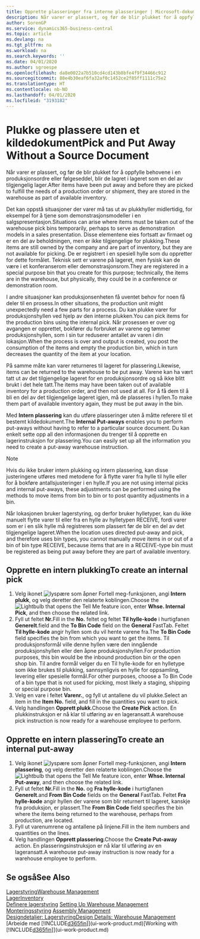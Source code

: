 ```yaml
---
title: Opprette plasseringer fra interne plasseringer | Microsoft-dokumentasjon
description: Når varer er plassert, og før de blir plukket for å oppfylle behovene i en produksjonsordre eller følgeseddel, blir de lagret i lageret som en del av tilgjengelig lager.
author: SorenGP
ms.service: dynamics365-business-central
ms.topic: article
ms.devlang: na
ms.tgt_pltfrm: na
ms.workload: na
ms.search.keywords: ''
ms.date: 04/01/2020
ms.author: sgroespe
ms.openlocfilehash: da8e0022a7b510cd4cd143b8bfe4f9f34466c912
ms.sourcegitcommit: 88e4b30eaf6fa32af0c1452ce2f85ff1111c75e2
ms.translationtype: HT
ms.contentlocale: nb-NO
ms.lasthandoff: 04/01/2020
ms.locfileid: "3193182"
---
```

# <a name="pick-and-put-away-without-a-source-document"></a><span data-ttu-id="49502-103">Plukke og plassere uten et kildedokument</span><span class="sxs-lookup"><span data-stu-id="49502-103">Pick and Put Away Without a Source Document</span></span>
<span data-ttu-id="49502-104">Når varer er plassert, og før de blir plukket for å oppfylle behovene i en produksjonsordre eller følgeseddel, blir de lagret i lageret som en del av tilgjengelig lager.</span><span class="sxs-lookup"><span data-stu-id="49502-104">After items have been put away and before they are picked to fulfill the needs of a production order or shipment, they are stored in the warehouse as part of available inventory.</span></span>  

<span data-ttu-id="49502-105">Det kan oppstå situasjoner der varer må tas ut av plukkhyller midlertidig, for eksempel for å tjene som demonstrasjonsmodeller i en salgspresentasjon.</span><span class="sxs-lookup"><span data-stu-id="49502-105">Situations can arise where items must be taken out of the warehouse pick bins temporarily, perhaps to serve as demonstration models in a sales presentation.</span></span> <span data-ttu-id="49502-106">Disse elementene eies fortsatt av firmaet og er en del av beholdningen, men er ikke tilgjengelige for plukking.</span><span class="sxs-lookup"><span data-stu-id="49502-106">These items are still owned by the company and are part of inventory, but they are not available for picking.</span></span> <span data-ttu-id="49502-107">De er registrert i en spesiell hylle som du oppretter for dette formålet. Teknisk sett er varene på lageret, men fysisk kan de være i et konferanserom eller demonstrasjonsrom.</span><span class="sxs-lookup"><span data-stu-id="49502-107">They are registered in a special purpose bin that you create for this purpose; technically, the items are in the warehouse, but physically, they could be in a conference or demonstration room.</span></span>  

<span data-ttu-id="49502-108">I andre situasjoner kan produksjonsenheten få uventet behov for noen få deler til en prosess.</span><span class="sxs-lookup"><span data-stu-id="49502-108">In other situations, the production unit might unexpectedly need a few parts for a process.</span></span> <span data-ttu-id="49502-109">Du kan plukke varer for produksjonshyllen ved hjelp av den interne plukken.</span><span class="sxs-lookup"><span data-stu-id="49502-109">You can pick items for the production bins using the internal pick.</span></span> <span data-ttu-id="49502-110">Når prosessen er over og avgangen er opprettet, bokfører du forbruket av varene og tømmer produksjonshyllen, som i sin tur reduserer antallet av varen i din lokasjon.</span><span class="sxs-lookup"><span data-stu-id="49502-110">When the process is over and output is created, you post the consumption of the items and empty the production bin, which in turn decreases the quantity of the item at your location.</span></span>  

<span data-ttu-id="49502-111">På samme måte kan varer returneres til lageret for plassering.</span><span class="sxs-lookup"><span data-stu-id="49502-111">Likewise, items can be returned to the warehouse to be put away.</span></span> <span data-ttu-id="49502-112">Varene kan ha vært tatt ut av det tilgjengelige lageret for en produksjonsordre og så ikke blitt brukt i det hele tatt.</span><span class="sxs-lookup"><span data-stu-id="49502-112">The items may have been taken out of available inventory for a production order, and then not used at all.</span></span> <span data-ttu-id="49502-113">For å få dem til å bli en del av det tilgjengelige lageret igjen, må de plasseres i hyllen.</span><span class="sxs-lookup"><span data-stu-id="49502-113">To make them part of available inventory again, they must be put away in the bin.</span></span>  

<span data-ttu-id="49502-114">Med **Intern plassering** kan du utføre plasseringer uten å måtte referere til et bestemt kildedokument.</span><span class="sxs-lookup"><span data-stu-id="49502-114">The **Internal Put-aways** enables you to perform put-aways without having to refer to a particular source document.</span></span> <span data-ttu-id="49502-115">Du kan enkelt sette opp all den informasjonen du trenger til å opprette en lagerinstruksjon for plassering.</span><span class="sxs-lookup"><span data-stu-id="49502-115">You can easily set up all the information you need to create a put-away warehouse instruction.</span></span>  

> [!NOTE]  
>  <span data-ttu-id="49502-116">Hvis du ikke bruker intern plukking og intern plassering, kan disse justeringene utføres med metodene for å flytte varer fra hylle til hylle eller for å bokføre antallsjusteringer i en hylle.</span><span class="sxs-lookup"><span data-stu-id="49502-116">If you are not using internal picks and internal put-aways, these adjustments can be performed using the methods to move items from bin to bin or to post quantity adjustments in a bin.</span></span>  
>   
>  <span data-ttu-id="49502-117">Når lokasjonen bruker lagerstyring, og derfor bruker hylletyper, kan du ikke manuelt flytte varer til eller fra en hylle av hylletypen RECEIVE, fordi varer som er i en slik hylle må registreres som plassert før de blir en del av det tilgjengelige lageret.</span><span class="sxs-lookup"><span data-stu-id="49502-117">When the location uses directed put-away and pick, and therefore uses bin types, you cannot manually move items in or out of a bin of bin type RECEIVE, because items that are in a RECEIVE-type bin must be registered as being put away before they are part of available inventory.</span></span>  

## <a name="to-create-an-internal-pick"></a><span data-ttu-id="49502-118">Opprette en intern plukking</span><span class="sxs-lookup"><span data-stu-id="49502-118">To create an internal pick</span></span>  
1.  <span data-ttu-id="49502-119">Velg ikonet ![lyspære som åpner Fortell meg-funksjonen](media/ui-search/search_small.png "Fortell hva du vil gjøre"), angi **Intern plukk**, og velg deretter den relaterte koblingen.</span><span class="sxs-lookup"><span data-stu-id="49502-119">Choose the ![Lightbulb that opens the Tell Me feature](media/ui-search/search_small.png "Tell me what you want to do") icon, enter **Whse. Internal Pick**, and then choose the related link.</span></span>  
2.  <span data-ttu-id="49502-120">Fyll ut feltet **Nr.**</span><span class="sxs-lookup"><span data-stu-id="49502-120">Fill in the **No.**</span></span> <span data-ttu-id="49502-121">feltet og feltet **Til hylle-kode** i hurtigfanen **Generelt**.</span><span class="sxs-lookup"><span data-stu-id="49502-121">field and the **To Bin Code** field on the **General** FastTab.</span></span> <span data-ttu-id="49502-122">Feltet **Til hylle-kode** angir hyllen som du vil hente varene fra.</span><span class="sxs-lookup"><span data-stu-id="49502-122">The **To Bin Code** field specifies the bin from which you want to get the items.</span></span> <span data-ttu-id="49502-123">Til produksjonsformål ville denne hyllen være den inngående produksjonshyllen eller den åpne produksjonshyllen.</span><span class="sxs-lookup"><span data-stu-id="49502-123">For production purposes, this bin would be the inbound production bin or the open shop bin.</span></span> <span data-ttu-id="49502-124">Til andre formål velger du en Til hylle-kode for en hylletype som ikke brukes til plukking, sannsynligvis en hylle for oppsamling, levering eller spesielle formål.</span><span class="sxs-lookup"><span data-stu-id="49502-124">For other purposes, choose a To Bin Code of a bin type that is not used for picking, most likely a staging, shipping or special purpose bin.</span></span>  
3.  <span data-ttu-id="49502-125">Velg en vare i feltet **Varenr.**, og fyll ut antallene du vil plukke.</span><span class="sxs-lookup"><span data-stu-id="49502-125">Select an item in the **Item No.** field, and fill in the quantities you want to pick.</span></span>  
4. <span data-ttu-id="49502-126">Velg handlingen **Opprett plukk**.</span><span class="sxs-lookup"><span data-stu-id="49502-126">Choose the **Create Pick** action.</span></span> <span data-ttu-id="49502-127">En plukkinstruksjon er nå klar til utføring av en lageransatt.</span><span class="sxs-lookup"><span data-stu-id="49502-127">A warehouse pick instruction is now ready for a warehouse employee to perform.</span></span>  

## <a name="to-create-an-internal-put-away"></a><span data-ttu-id="49502-128">Opprette en intern plassering</span><span class="sxs-lookup"><span data-stu-id="49502-128">To create an internal put-away</span></span>  
1.  <span data-ttu-id="49502-129">Velg ikonet ![lyspære som åpner Fortell meg-funksjonen](media/ui-search/search_small.png "Fortell hva du vil gjøre"), angi **Intern plassering**, og velg deretter den relaterte koblingen.</span><span class="sxs-lookup"><span data-stu-id="49502-129">Choose the ![Lightbulb that opens the Tell Me feature](media/ui-search/search_small.png "Tell me what you want to do") icon, enter **Whse. Internal Put-away**, and then choose the related link.</span></span>  
2.  <span data-ttu-id="49502-130">Fyll ut feltet **Nr.**</span><span class="sxs-lookup"><span data-stu-id="49502-130">Fill in the **No.**</span></span> <span data-ttu-id="49502-131">og **Fra hylle-kode** i hurtigfanen **Generelt**.</span><span class="sxs-lookup"><span data-stu-id="49502-131">and **From Bin Code** fields on the **General** FastTab.</span></span> <span data-ttu-id="49502-132">Feltet **Fra hylle-kode** angir hyllen der varene som blir returnert til lageret, kanskje fra produksjon, er plassert.</span><span class="sxs-lookup"><span data-stu-id="49502-132">The **From Bin Code** field specifies the bin where the items being returned to the warehouse, perhaps from production, are located.</span></span>  
3.  <span data-ttu-id="49502-133">Fyll ut varenumrene og antallene på linjene.</span><span class="sxs-lookup"><span data-stu-id="49502-133">Fill in the item numbers and quantities on the lines.</span></span>  
4.  <span data-ttu-id="49502-134">Velg handlingen **Opprett plassering**.</span><span class="sxs-lookup"><span data-stu-id="49502-134">Choose the **Create Put-away** action.</span></span> <span data-ttu-id="49502-135">En plasseringsinstruksjon er nå klar til utføring av en lageransatt.</span><span class="sxs-lookup"><span data-stu-id="49502-135">A warehouse put-away instruction is now ready for a warehouse employee to perform.</span></span>  

## <a name="see-also"></a><span data-ttu-id="49502-136">Se også</span><span class="sxs-lookup"><span data-stu-id="49502-136">See Also</span></span>  
[<span data-ttu-id="49502-137">Lagerstyring</span><span class="sxs-lookup"><span data-stu-id="49502-137">Warehouse Management</span></span>](warehouse-manage-warehouse.md)  
[<span data-ttu-id="49502-138">Lager</span><span class="sxs-lookup"><span data-stu-id="49502-138">Inventory</span></span>](inventory-manage-inventory.md)  
<span data-ttu-id="49502-139">[Definere lagerstyring](warehouse-setup-warehouse.md)   </span><span class="sxs-lookup"><span data-stu-id="49502-139">[Setting Up Warehouse Management](warehouse-setup-warehouse.md)   </span></span>  
<span data-ttu-id="49502-140">[Monteringsstyring](assembly-assemble-items.md)  </span><span class="sxs-lookup"><span data-stu-id="49502-140">[Assembly Management](assembly-assemble-items.md)  </span></span>  
[<span data-ttu-id="49502-141">Designdetaljer: Lagerstyring</span><span class="sxs-lookup"><span data-stu-id="49502-141">Design Details: Warehouse Management</span></span>](design-details-warehouse-management.md)  
<span data-ttu-id="49502-142">[Arbeide med [!INCLUDE[d365fin](includes/d365fin_md.md)]](ui-work-product.md)</span><span class="sxs-lookup"><span data-stu-id="49502-142">[Working with [!INCLUDE[d365fin](includes/d365fin_md.md)]](ui-work-product.md)</span></span>
